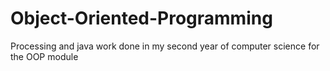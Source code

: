 # Object-Oriented-Programming
Processing and java work done in my second year of computer science for the OOP module
